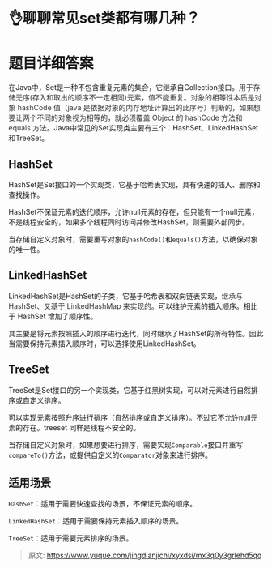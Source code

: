 # 👌聊聊常见set类都有哪几种？

# 题目详细答案
在Java中，Set是一种不包含重复元素的集合，它继承自Collection接口。<font style="color:rgb(51, 51, 51);">用于存储无序(存入和取出的顺序不一定相同)元素，值不能重复。对象的相等性本质是对象 hashCode 值（java 是依据对象的内存地址计算出的此序号）判断的，如果想要让两个不同的对象视为相等的，就必须覆盖 Object 的 hashCode 方法和 equals 方法。</font>Java中常见的Set实现类主要有三个：HashSet、LinkedHashSet和TreeSet。

## HashSet
HashSet是Set接口的一个实现类，它基于哈希表实现，具有快速的插入、删除和查找操作。

HashSet不保证元素的迭代顺序，允许null元素的存在，但只能有一个null元素，不是线程安全的，如果多个线程同时访问并修改HashSet，则需要外部同步。

当存储自定义对象时，需要重写对象的`hashCode()`和`equals()`方法，以确保对象的唯一性。

## LinkedHashSet
LinkedHashSet是HashSet的子类，它基于哈希表和双向链表实现，<font style="color:rgb(51, 51, 51);">继承与 HashSet、又基于 LinkedHashMap 来实现的。</font>可以维护元素的插入顺序。相比于 HashSet 增加了顺序性。

其主要是将元素按照插入的顺序进行迭代，同时继承了HashSet的所有特性。因此当需要保持元素插入顺序时，可以选择使用LinkedHashSet。

## TreeSet
TreeSet是Set接口的另一个实现类，它基于红黑树实现，可以对元素进行自然排序或自定义排序。

可以实现元素按照升序进行排序（自然排序或自定义排序）。不过它不允许null元素的存在。treeset 同样是线程不安全的。

当存储自定义对象时，如果想要进行排序，需要实现`Comparable`接口并重写`compareTo()`方法，或提供自定义的`Comparator`对象来进行排序。

## 适用场景
`HashSet`：适用于需要快速查找的场景，不保证元素的顺序。

`LinkedHashSet`：适用于需要保持元素插入顺序的场景。

`TreeSet`：适用于需要元素排序的场景。



> 原文: <https://www.yuque.com/jingdianjichi/xyxdsi/mx3q0y3grlehd5qq>